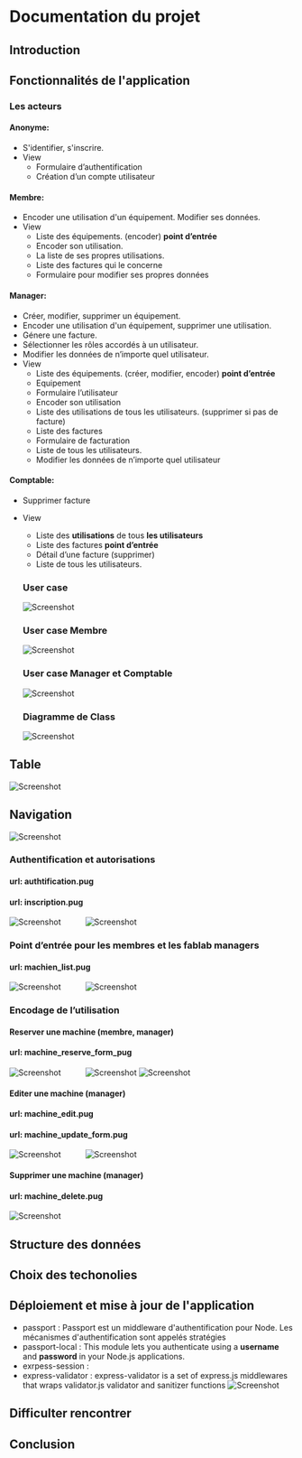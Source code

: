 # Documentation du projet
## Introduction


## Fonctionnalités de l'application 
### Les acteurs
#### Anonyme: 
- S'identifier, s'inscrire.
- View
    - Formulaire d’authentification
    - Création d’un compte utilisateur 
#### Membre:  
- Encoder une utilisation d'un équipement. Modifier ses données.
- View
    - Liste des équipements. (encoder) **point d’entrée**
    - Encoder son utilisation.
    - La liste de ses propres utilisations.
    - Liste des factures qui le concerne
    - Formulaire pour modifier ses propres données 
    
#### Manager: 
- Créer, modifier, supprimer un équipement. 
- Encoder une utilisation d'un équipement, supprimer une utilisation.
- Génere une facture.
- Sélectionner les rôles accordés à un utilisateur.
- Modifier les données de n’importe quel utilisateur.
- View 
    - Liste des équipements. (créer, modifier, encoder) **point d’entrée**
    - Equipement 
    - Formulaire l’utilisateur
    - Encoder son utilisation
    - Liste des utilisations de tous les utilisateurs. (supprimer si pas de facture)
    - Liste des factures
    - Formulaire de facturation
    - Liste de tous les utilisateurs.
    - Modifier les données de n’importe quel utilisateur
#### Comptable:
- Supprimer facture
- View
    - Liste des **utilisations** de tous **les utilisateurs**
    - Liste des factures **point d’entrée**
    - Détail d’une facture (supprimer)
    - Liste de tous les utilisateurs.



   ### User case
   
   ![Screenshot](userCase_01.png)
   
   ### User case Membre
   ![Screenshot](userCase_02.png)
    
   ### User case Manager et Comptable
   
   ![Screenshot](userCase_03.png)
   
   
   
   ### Diagramme de Class
   ![Screenshot](diagrammeClass.png)
   
## Table 

![Screenshot](table.png)

## Navigation

 ![Screenshot](navigation.png)

### Authentification et autorisations

#### url: authtification.pug
#### url: inscription.pug

![Screenshot](inscription.png)&nbsp; &nbsp; &nbsp; &nbsp; &nbsp; &nbsp;![Screenshot](authentification.png)

 ### Point d’entrée pour les membres et les fablab managers
 
 #### url: machien_list.pug
 
 ![Screenshot](member_list.png)&nbsp; &nbsp; &nbsp; &nbsp; &nbsp; &nbsp;![Screenshot](manager_list.png)
 
 
 ### Encodage de l’utilisation
 
  #### Reserver une machine (membre, manager)
  #### url: machine_reserve_form_pug
  
  ![Screenshot](membre_reserve_machine.png)&nbsp; &nbsp; &nbsp; &nbsp; &nbsp; &nbsp;![Screenshot](manager_reserve_machine.png) 
  ![Screenshot](manager_reseve_machine02.png)
  
  #### Editer une machine (manager)
   #### url: machine_edit.pug
   #### url: machine_update_form.pug
   
  ![Screenshot](editer_machine_manager.png)&nbsp; &nbsp; &nbsp; &nbsp; &nbsp; &nbsp;![Screenshot](modifier_machine.png)
  
  #### Supprimer une machine (manager)
   #### url: machine_delete.pug
   
  ![Screenshot](machine_supprimer.png)
  
  
  ## Structure des données
  ## Choix des techonolies
  ## Déploiement et mise à jour de l'application 
   - passport : Passport est un middleware d'authentification pour Node. Les mécanismes d'authentification sont appelés stratégies
   - passport-local : This module lets you authenticate using a **username** and **password** in your Node.js applications. 
   - exrpess-session : 
   - express-validator : express-validator is a set of express.js middlewares that wraps validator.js validator and sanitizer functions
   ![Screenshot](deploiement.png)
  ## Difficulter rencontrer
  ## Conclusion
  
  
  
 
 
